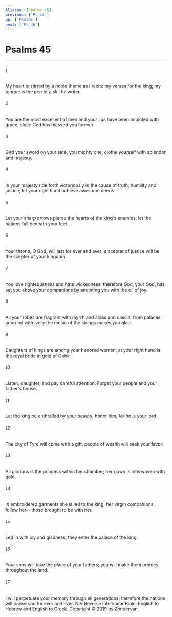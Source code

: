 ```yaml
---
Aliases: [Psalms 45]
previous: ['Ps 44']
up: ['Psalms']
next: ['Ps 46']
---
```

# Psalms 45

***


###### 1 
My heart is stirred by a noble theme as I recite my verses for the king; my tongue is the pen of a skillful writer. 

###### 2 
You are the most excellent of men and your lips have been anointed with grace, since God has blessed you forever. 

###### 3 
Gird your sword on your side, you mighty one; clothe yourself with splendor and majesty. 

###### 4 
In your majesty ride forth victoriously in the cause of truth, humility and justice; let your right hand achieve awesome deeds. 

###### 5 
Let your sharp arrows pierce the hearts of the king's enemies; let the nations fall beneath your feet. 

###### 6 
Your throne, O God, will last for ever and ever; a scepter of justice will be the scepter of your kingdom. 

###### 7 
You love righteousness and hate wickedness; therefore God, your God, has set you above your companions by anointing you with the oil of joy. 

###### 8 
All your robes are fragrant with myrrh and aloes and cassia; from palaces adorned with ivory the music of the strings makes you glad. 

###### 9 
Daughters of kings are among your honored women; at your right hand is the royal bride in gold of Ophir. 

###### 10 
Listen, daughter, and pay careful attention: Forget your people and your father's house. 

###### 11 
Let the king be enthralled by your beauty; honor him, for he is your lord. 

###### 12 
The city of Tyre will come with a gift, people of wealth will seek your favor. 

###### 13 
All glorious is the princess within her chamber; her gown is interwoven with gold. 

###### 14 
In embroidered garments she is led to the king; her virgin companions follow her-- those brought to be with her. 

###### 15 
Led in with joy and gladness, they enter the palace of the king. 

###### 16 
Your sons will take the place of your fathers; you will make them princes throughout the land. 

###### 17 
I will perpetuate your memory through all generations; therefore the nations will praise you for ever and ever. NIV Reverse Interlinear Bible: English to Hebrew and English to Greek. Copyright © 2019 by Zondervan.
